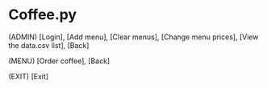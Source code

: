 # Coffee.py
  (ADMIN)
[Login], [Add menu], [Clear menus], [Change menu prices], [View the data.csv list], [Back]

  (MENU)
[Order coffee], [Back]

  (EXIT)
  [Exit]


